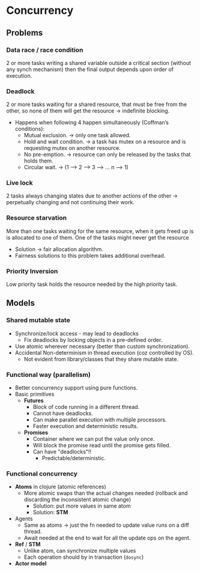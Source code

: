 # Concurrency

## Problems

### Data race / race condition

2 or more tasks writing a shared variable outside a critical section (without any synch mechanism) then the final output depends upon order of execution.

### Deadlock

2 or more tasks waiting for a shared resource, that must be free from the other, so none of them will get the resource -> indefinite blocking.

- Happens when following 4 happen simultaneously (Coffman’s conditions):
  - Mutual exclusion. -> only one task allowed.
  - Hold and wait condition. -> a task has mutex on a resource and is requesting mutex on another resource.
  - No pre-emption. -> resource can only be released by the tasks that holds them.
  - Circular wait. -> (1 —> 2 —> 3 —> … n —> 1)

### Live lock

2 tasks always changing states due to another actions of the other -> perpetually changing and not continuing their work.

### Resource starvation

More than one tasks waiting for the same resource, when it gets freed up is is allocated to one of them. One of the tasks might never get the resource

- Solution -> fair allocation algorithm.
- Fairness solutions to this problem takes additional overhead.

### Priority Inversion

Low priority task holds the resource needed by the high priority task.

## Models

### Shared mutable state

- Synchronize/lock access - may lead to deadlocks
  - Fix deadlocks by locking objects in a pre-defined order.
- Use atomic wherever necessary (better than custom synchronization).
- Accidental Non-determinism in thread execution (coz controlled by OS).
  - Not evident from library/classes that they share mutable state.

### Functional way (parallelism)

- Better concurrency support using pure functions.
- Basic primitives
  - __Futures__
    - Block of code running in a different thread.
    - Cannot have deadlocks.
    - Can make parallel execution with multiple processors.
    - Faster execution and deterministic results.
  - __Promises__
    - Container where we can put the value only once.
    - Will block the promise read until the promise gets filled.
    - Can have "deadlocks"!!
      - Predictable/deterministic.

### Functional concurrency

- __Atoms__ in clojure (atomic references)
  - More atomic swaps than the actual changes needed (rollback and discarding the inconsistent atomic change)
    - Solution: put more values in same atom
    - Solution: __STM__
- Agents
  - Same as atoms -> just the fn needed to update value runs on a diff thread.
  - Await needed at the end to wait for all the update ops on the agent.
- __Ref__ / __STM__
  - Unlike atom, can synchronize multiple values
  - Each operation should by in transaction (`dosync`)
- __Actor model__

